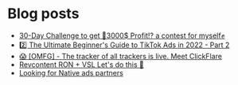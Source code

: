 # Blog posts
<!-- BLOG-POST-LIST:START -->
- [30-Day Challenge to get 🎯3000$ Profit⁉ a contest for myself✊](https://afflift.com/f/threads/30-day-challenge-to-get-%F0%9F%8E%AF3000-profit%E2%81%89-a-contest-for-myself%E2%9C%8A.9419/)
- [2️⃣ The Ultimate Beginner&#39;s Guide to TikTok Ads in 2022 - Part 2](https://afflift.com/f/threads/2%EF%B8%8F%E2%83%A3-the-ultimate-beginners-guide-to-tiktok-ads-in-2022-part-2.9899/)
- [😱 [OMFG] - The tracker of all trackers is live. Meet ClickFlare](https://afflift.com/f/threads/%F0%9F%98%B1-omfg-the-tracker-of-all-trackers-is-live-meet-clickflare.9851/)
- [Revcontent RON + VSL Let&#39;s do this 🚀](https://afflift.com/f/threads/revcontent-ron-vsl-lets-do-this-%F0%9F%9A%80.9662/)
- [Looking for Native ads partners](https://afflift.com/f/threads/looking-for-native-ads-partners.9951/)
<!-- BLOG-POST-LIST:END -->

